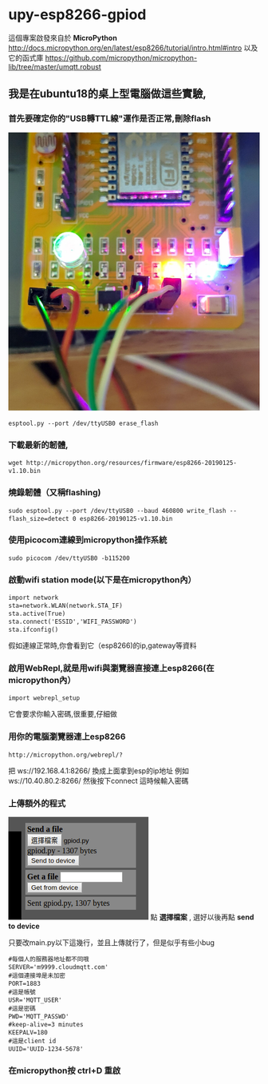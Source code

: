 # upy-esp8266-gpiod
這個專案啟發來自於 **MicroPython** http://docs.micropython.org/en/latest/esp8266/tutorial/intro.html#intro
以及它的函式庫 https://github.com/micropython/micropython-lib/tree/master/umqtt.robust

## 我是在ubuntu18的桌上型電腦做這些實驗,

### 首先要確定你的"USB轉TTL線"運作是否正常,刪除flash 
![uart-wiring](/images/usb_ttl_esp8266.jpg)

```
esptool.py --port /dev/ttyUSB0 erase_flash
```

### 下載最新的韌體,
```
wget http://micropython.org/resources/firmware/esp8266-20190125-v1.10.bin
```

### 燒錄韌體（又稱flashing)
```
sudo esptool.py --port /dev/ttyUSB0 --baud 460800 write_flash --flash_size=detect 0 esp8266-20190125-v1.10.bin
```

### 使用picocom連線到micropython操作系統
```
sudo picocom /dev/ttyUSB0 -b115200
```

### 啟動wifi station mode(以下是在micropython內）
```
import network
sta=network.WLAN(network.STA_IF)
sta.active(True)
sta.connect('ESSID','WIFI_PASSWORD')
sta.ifconfig()
```
假如連線正常時,你會看到它（esp8266)的ip,gateway等資料

### 啟用WebRepl,就是用wifi與瀏覽器直接連上esp8266(在micropython內）
```
import webrepl_setup
```
它會要求你輸入密碼,很重要,仔細做

### 用你的電腦瀏覽器連上esp8266
```
http://micropython.org/webrepl/?
```
把 ws://192.168.4.1:8266/ 換成上面拿到esp的ip地址 例如 ws://10.40.80.2:8266/
然後按下connect
這時候輸入密碼

### 上傳額外的程式
![uploader](/images/file_uploader.png)
點 **選擇檔案** , 選好以後再點 **send to device**

只要改main.py以下這幾行，並且上傳就行了，但是似乎有些小bug
```
#每個人的服務器地址都不同哦
SERVER='m9999.cloudmqtt.com'
#這個連接埠是未加密
PORT=1883
#這是帳號
USR='MQTT_USER'
#這是密碼
PWD='MQTT_PASSWD'
#keep-alive=3 minutes
KEEPALV=180
#這是client id
UUID='UUID-1234-5678'

```
### 在micropython按 **ctrl+D** 重啟 
